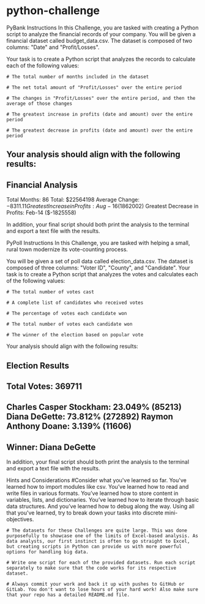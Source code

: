# python-challenge


PyBank Instructions
In this Challenge, you are tasked with creating a Python script to analyze the financial records of your company. You will be given a financial dataset called budget_data.csv. The dataset is composed of two columns: "Date" and "Profit/Losses".

Your task is to create a Python script that analyzes the records to calculate each of the following values:

	# The total number of months included in the dataset

	# The net total amount of "Profit/Losses" over the entire period

	# The changes in "Profit/Losses" over the entire period, and then the average of those changes

	# The greatest increase in profits (date and amount) over the entire period

	# The greatest decrease in profits (date and amount) over the entire period

Your analysis should align with the following results:
---------------------------------------------
Financial Analysis
---------------------------------------------
Total Months: 86
Total: $22564198
Average Change: $-8311.11
Greatest Increase in Profits: Aug-16 ($1862002)
Greatest Decrease in Profits: Feb-14 ($-1825558)

In addition, your final script should both print the analysis to the terminal and export a text file with the results.




PyPoll Instructions
In this Challenge, you are tasked with helping a small, rural town modernize its vote-counting process.

You will be given a set of poll data called election_data.csv. The dataset is composed of three columns: "Voter ID", "County", and "Candidate". Your task is to create a Python script that analyzes the votes and calculates each of the following values:

	# The total number of votes cast

	# A complete list of candidates who received votes

	# The percentage of votes each candidate won

	# The total number of votes each candidate won

	# The winner of the election based on popular vote

Your analysis should align with the following results:

Election Results
---------------------------------------------
Total Votes: 369711
---------------------------------------------
Charles Casper Stockham: 23.049% (85213)
Diana DeGette: 73.812% (272892)
Raymon Anthony Doane: 3.139% (11606)
---------------------------------------------
Winner: Diana DeGette
---------------------------------------------
In addition, your final script should both print the analysis to the terminal and export a text file with the results.



Hints and Considerations
	#Consider what you've learned so far. You've learned how to import modules like csv. You’ve learned how to read and write files in various formats. You’ve learned how to store content in variables, lists, and dictionaries. You’ve learned how to iterate through basic data structures. And you’ve learned how to debug along the way. Using all that you've learned, try to break down your tasks into discrete mini-objectives.

	# The datasets for these Challenges are quite large. This was done purposefully to showcase one of the limits of Excel-based analysis. As data analysts, our first instinct is often to go straight to Excel, but creating scripts in Python can provide us with more powerful options for handling big data.

	# Write one script for each of the provided datasets. Run each script separately to make sure that the code works for its respective dataset.

	# Always commit your work and back it up with pushes to GitHub or GitLab. You don't want to lose hours of your hard work! Also make sure that your repo has a detailed README.md file.
